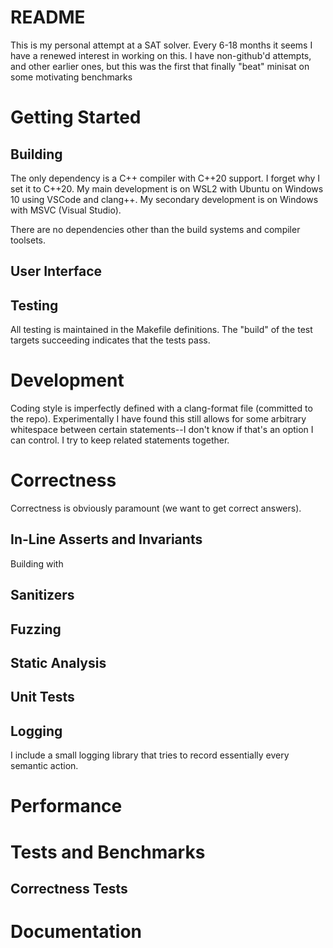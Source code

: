 # README
This is my personal attempt at a SAT solver.
Every 6-18 months it seems I have a renewed interest in working on this.
I have non-github'd attempts, and other earlier ones, but this was the first that finally "beat" minisat on some motivating benchmarks
# Getting Started
## Building
The only dependency is a C++ compiler with C++20 support. I forget why I set it to C++20.
My main development is on WSL2 with Ubuntu on Windows 10 using VSCode and clang++.
My secondary development is on Windows with MSVC (Visual Studio).

There are no dependencies other than the build systems and compiler toolsets.
## User Interface
## Testing
All testing is maintained in the Makefile definitions.
The "build" of the test targets succeeding indicates that the tests pass.
# Development
Coding style is imperfectly defined with a clang-format file (committed to the repo).
Experimentally I have found this still allows for some arbitrary whitespace between certain statements--I don't know if that's an option I can control. I try to keep related statements together.
# Correctness
Correctness is obviously paramount (we want to get correct answers).
## In-Line Asserts and Invariants
Building with 
## Sanitizers
## Fuzzing
## Static Analysis
## Unit Tests
## Logging
I include a small logging library that tries to record essentially every semantic action.

# Performance
# Tests and Benchmarks
## Correctness Tests
# Documentation